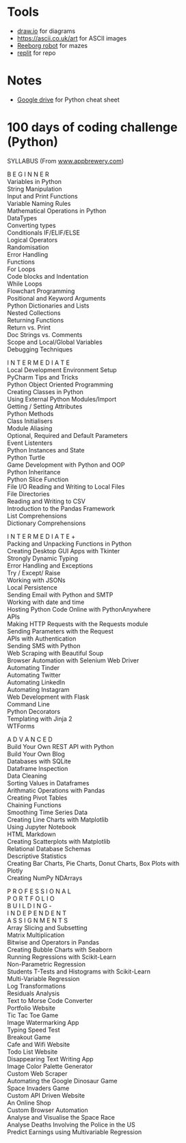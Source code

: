 # Tools  
* [draw.io](draw.io) for diagrams  
* https://ascii.co.uk/art for ASCII images  
* [Reeborg robot](https://reeborg.ca/reeborg.html?lang=en&mode=python&menu=worlds%2Fmenus%2Freeborg_intro_en.json&name=Alone&url=worlds%2Ftutorial_en%2Falone.json) for mazes   
* [replit](https://replit.com/repls?starred=true) for repo

# Notes  
* [Google drive](https://drive.google.com/file/d/1Z9t0HU76_W0E6pR9BlNbCDPHTtAYIoy4/view?usp=sharing) for Python cheat sheet  


# 100 days of coding challenge (Python)  
SYLLABUS (From www.appbrewery.com)

B E G I N N E R  
Variables in Python  
String Manipulation  
Input and Print Functions  
Variable Naming Rules  
Mathematical Operations in Python  
DataTypes  
Converting types  
Conditionals IF/ELIF/ELSE  
Logical Operators  
Randomisation  
Error Handling  
Functions  
For Loops  
Code blocks and Indentation  
While Loops  
Flowchart Programming  
Positional and Keyword Arguments  
Python Dictionaries and Lists  
Nested Collections  
Returning Functions  
Return vs. Print  
Doc Strings vs. Comments  
Scope and Local/Global Variables  
Debugging Techniques  

I N T E R M E D I A T E  
Local Development Environment Setup  
PyCharm Tips and Tricks  
Python Object Oriented Programming  
Creating Classes in Python  
Using External Python Modules/Import  
Getting / Setting Attributes  
Python Methods  
Class Initialisers  
Module Aliasing  
Optional, Required and Default Parameters  
Event Listenters  
Python Instances and State  
Python Turtle  
Game Development with Python and OOP  
Python Inheritance  
Python Slice Function  
File I/O Reading and Writing to Local Files  
File Directories  
Reading and Writing to CSV  
Introduction to the Pandas Framework  
List Comprehensions  
Dictionary Comprehensions  

I N T E R M E D I A T E +  
Packing and Unpacking Functions in Python  
Creating Desktop GUI Apps with Tkinter  
Strongly Dynamic Typing  
Error Handling and Exceptions  
Try / Except/ Raise  
Working with JSONs  
Local Persistence  
Sending Email with Python and SMTP  
Working with date and time  
Hosting Python Code Online with PythonAnywhere  
APIs  
Making HTTP Requests with the Requests module  
Sending Parameters with the Request  
APIs with Authentication  
Sending SMS with Python  
Web Scraping with Beautiful Soup  
Browser Automation with Selenium Web Driver  
Automating Tinder  
Automating Twitter  
Automating LinkedIn  
Automating Instagram  
Web Development with Flask  
Command Line  
Python Decorators  
Templating with Jinja 2  
WTForms  

A D V A N C E D  
Build Your Own REST API with Python  
Build Your Own Blog  
Databases with SQLite  
Dataframe Inspection  
Data Cleaning  
Sorting Values in Dataframes  
Arithmatic Operations with Pandas  
Creating Pivot Tables  
Chaining Functions  
Smoothing Time Series Data  
Creating Line Charts with Matplotlib  
Using Jupyter Notebook  
HTML Markdown  
Creating Scatterplots with Matplotlib  
Relational Database Schemas  
Descriptive Statistics  
Creating Bar Charts, Pie Charts, Donut Charts, Box Plots with  
Plotly  
Creating NumPy NDArrays  

P R O F E S S I O N A L  
P O R T F O L I O  
B U I L D I N G  -  
I N D E P E N D E N T  
A S S I G N M E N T S  
Array Slicing and Subsetting  
Matrix Multiplication  
Bitwise and Operators in Pandas  
Creating Bubble Charts with Seaborn  
Running Regressions with Scikit-Learn  
Non-Parametric Regression  
Students T-Tests and Histograms with Scikit-Learn  
Multi-Variable Regression  
Log Transformations  
Residuals Analysis  
Text to Morse Code Converter  
Portfolio Website  
Tic Tac Toe Game  
Image Watermarking App  
Typing Speed Test  
Breakout Game  
Cafe and Wifi Website  
Todo List Website  
Disappearing Text Writing App  
Image Color Palette Generator  
Custom Web Scraper  
Automating the Google Dinosaur Game  
Space Invaders Game  
Custom API Driven Website  
An Online Shop  
Custom Browser Automation  
Analyse and Visualise the Space Race  
Analyse Deaths Involving the Police in the US  
Predict Earnings using Multivariable Regression  
